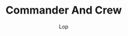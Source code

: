 ---
media: "images/rounds/round_4_1/commander_and_crew.png"
media_type: image
title: Commander And Crew
author: Lop
desc: Soviet Commander Yuri Petrikov greets his crew and shares a few words before they head to the armoury.
---